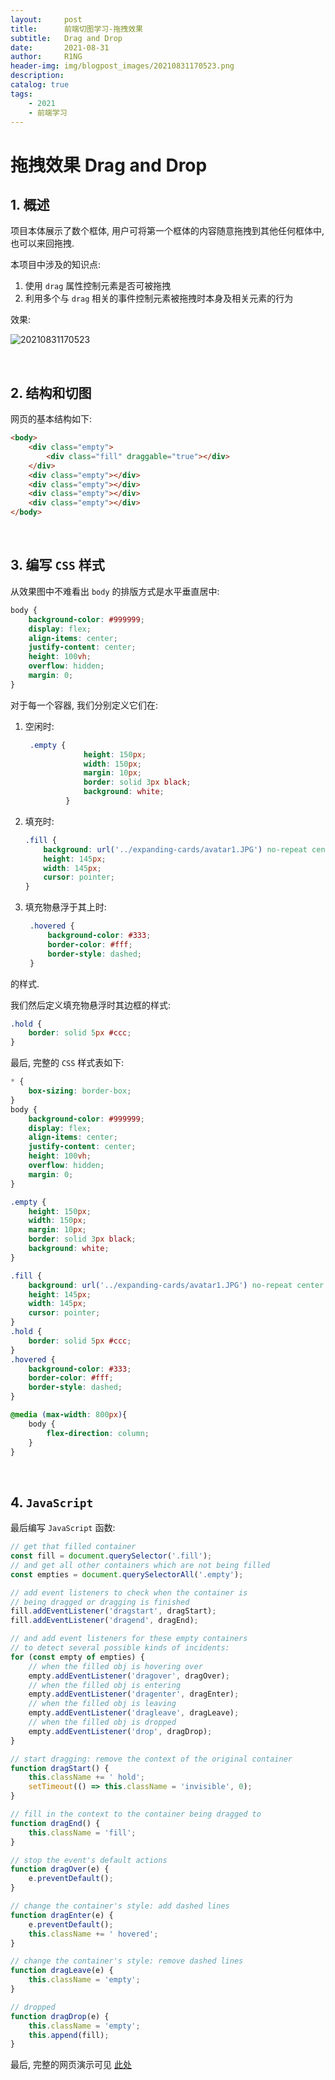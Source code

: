 ```yaml
---
layout:     post
title:      前端切图学习-拖拽效果
subtitle:   Drag and Drop
date:       2021-08-31
author:     R1NG
header-img: img/blogpost_images/20210831170523.png
description: 
catalog: true
tags:
    - 2021
    - 前端学习
---
```


# 拖拽效果 Drag and Drop

## 1. 概述

项目本体展示了数个框体, 用户可将第一个框体的内容随意拖拽到其他任何框体中, 也可以来回拖拽.

本项目中涉及的知识点:
1. 使用 `drag` 属性控制元素是否可被拖拽
2. 利用多个与 `drag` 相关的事件控制元素被拖拽时本身及相关元素的行为

效果:

![20210831170523](https://cdn.jsdelivr.net/gh/R-1NG/R-1NG.github.io/img/blogpost_images/20210831170523.png)

<br>

## 2. 结构和切图

网页的基本结构如下:

~~~html
<body>
    <div class="empty">
        <div class="fill" draggable="true"></div>
    </div>
    <div class="empty"></div>
    <div class="empty"></div>
    <div class="empty"></div>
    <div class="empty"></div>
</body>
~~~

<br>

## 3. 编写 `CSS` 样式

从效果图中不难看出 `body` 的排版方式是水平垂直居中: 

~~~css
body {
    background-color: #999999;
    display: flex;
    align-items: center;
    justify-content: center;
    height: 100vh;
    overflow: hidden;
    margin: 0;
}
~~~

对于每一个容器, 我们分别定义它们在: 

1. 空闲时: 
   ~~~css
    .empty {
                height: 150px;
                width: 150px;
                margin: 10px;
                border: solid 3px black;
                background: white;
            }
   ~~~
2. 填充时:
    ~~~css
    .fill {
        background: url('../expanding-cards/avatar1.JPG') no-repeat center center/cover;
        height: 145px;
        width: 145px;
        cursor: pointer;
    }
    ~~~
3. 填充物悬浮于其上时:
   ~~~css
    .hovered {
        background-color: #333;
        border-color: #fff;
        border-style: dashed;
    }
   ~~~
的样式. 

我们然后定义填充物悬浮时其边框的样式:
~~~css
.hold {
    border: solid 5px #ccc;
}
~~~

最后, 完整的 `CSS` 样式表如下:

~~~css
* {
    box-sizing: border-box;
}
body {
    background-color: #999999;
    display: flex;
    align-items: center;
    justify-content: center;
    height: 100vh;
    overflow: hidden;
    margin: 0;
}

.empty {
    height: 150px;
    width: 150px;
    margin: 10px;
    border: solid 3px black;
    background: white;
}

.fill {
    background: url('../expanding-cards/avatar1.JPG') no-repeat center center/cover;
    height: 145px;
    width: 145px;
    cursor: pointer;
}
.hold {
    border: solid 5px #ccc;
}
.hovered {
    background-color: #333;
    border-color: #fff;
    border-style: dashed;
}

@media (max-width: 800px){
    body {
        flex-direction: column;
    }
}
~~~

<br>

## 4. `JavaScript`

最后编写 `JavaScript` 函数:

~~~javascript
// get that filled container
const fill = document.querySelector('.fill');
// and get all other containers which are not being filled
const empties = document.querySelectorAll('.empty');

// add event listeners to check when the container is 
// being dragged or dragging is finished
fill.addEventListener('dragstart', dragStart);
fill.addEventListener('dragend', dragEnd);

// and add event listeners for these empty containers
// to detect several possible kinds of incidents:
for (const empty of empties) {
    // when the filled obj is hovering over
    empty.addEventListener('dragover', dragOver);
    // when the filled obj is entering
    empty.addEventListener('dragenter', dragEnter);
    // when the filled obj is leaving
    empty.addEventListener('dragleave', dragLeave);
    // when the filled obj is dropped
    empty.addEventListener('drop', dragDrop);
}

// start dragging: remove the context of the original container
function dragStart() {
    this.className += ' hold';
    setTimeout(() => this.className = 'invisible', 0);
}

// fill in the context to the container being dragged to 
function dragEnd() {
    this.className = 'fill';
}

// stop the event's default actions
function dragOver(e) {
    e.preventDefault();
}

// change the container's style: add dashed lines
function dragEnter(e) {
    e.preventDefault();
    this.className += ' hovered';
}

// change the container's style: remove dashed lines
function dragLeave(e) {
    this.className = 'empty';
}

// dropped
function dragDrop(e) {
    this.className = 'empty';
    this.append(fill);
}
~~~

最后, 完整的网页演示可见 [此处](../../../../../projects/50P50D/drag-and-drop/index.html)
